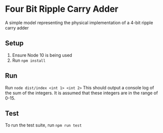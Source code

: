 # Four Bit Ripple Carry Adder

A simple model representing the physical implementation of a 4-bit ripple carry adder

## Setup
1. Ensure Node 10 is being used
2. Run ```npm install```

## Run
Run ```node dist/index <int 1> <int 2>```
This should output a console log of the sum of the integers. It is assumed that these integers are in the range of 0-15.

## Test
To run the test suite, run ```npm run test```